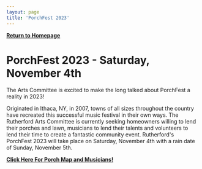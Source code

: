 ```yaml
---
layout: page
title: 'PorchFest 2023'
---
```


[**Return to Homepage**](/)

# PorchFest 2023 - Saturday, November 4th 

The Arts Committee is excited to make the long talked about PorchFest a reality in 2023! 

Originated in Ithaca, NY, in 2007, towns of all sizes throughout the country have recreated this successful music festival in their own ways. The Rutherford Arts Committee is currently seeking homeowners willing to lend their porches and lawn, musicians to lend their talents and volunteers to lend their time to create a fantastic community event. Rutherford's PorchFest 2023 will take place on Saturday, November 4th with a rain date of Sunday, November 5th.

[**Click Here For Porch Map and Musicians!**](https://storage.googleapis.com/static.rutherford-nj.com/committees/arts/PorchFest_2023_HandOut.pdf)

